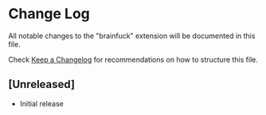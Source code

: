 # Change Log

All notable changes to the "brainfuck" extension will be documented in this file.

Check [Keep a Changelog](http://keepachangelog.com/) for recommendations on how to structure this file.

## [Unreleased]

- Initial release